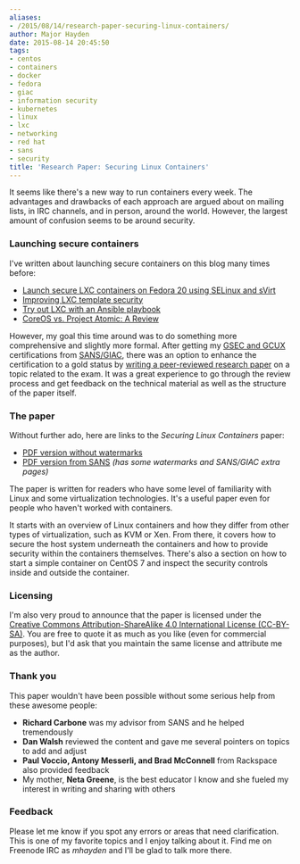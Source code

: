 ```yaml
---
aliases:
- /2015/08/14/research-paper-securing-linux-containers/
author: Major Hayden
date: 2015-08-14 20:45:50
tags:
- centos
- containers
- docker
- fedora
- giac
- information security
- kubernetes
- linux
- lxc
- networking
- red hat
- sans
- security
title: 'Research Paper: Securing Linux Containers'
---
```


It seems like there's a new way to run containers every week. The advantages and drawbacks of each approach are argued about on mailing lists, in IRC channels, and in person, around the world. However, the largest amount of confusion seems to be around security.

### Launching secure containers

I've written about launching secure containers on this blog many times before:

  * [Launch secure LXC containers on Fedora 20 using SELinux and sVirt][1]
  * [Improving LXC template security][2]
  * [Try out LXC with an Ansible playbook][3]
  * [CoreOS vs. Project Atomic: A Review][4]

However, my goal this time around was to do something more comprehensive and slightly more formal. After getting my [GSEC and GCUX][6] certifications from [SANS/GIAC][7], there was an option to enhance the certification to a gold status by [writing a peer-reviewed research paper][8] on a topic related to the exam. It was a great experience to go through the review process and get feedback on the technical material as well as the structure of the paper itself.

### The paper

Without further ado, here are links to the _Securing Linux Containers_ paper:

  * [PDF version without watermarks][9]
  * [PDF version from SANS][10] _(has some watermarks and SANS/GIAC extra pages)_

The paper is written for readers who have some level of familiarity with Linux and some virtualization technologies. It's a useful paper even for people who haven't worked with containers.

It starts with an overview of Linux containers and how they differ from other types of virtualization, such as KVM or Xen. From there, it covers how to secure the host system underneath the containers and how to provide security within the containers themselves. There's also a section on how to start a simple container on CentOS 7 and inspect the security controls inside and outside the container.

### Licensing

I'm also very proud to announce that the paper is licensed under the [Creative Commons Attribution-ShareAlike 4.0 International License (CC-BY-SA)][12]. You are free to quote it as much as you like (even for commercial purposes), but I'd ask that you maintain the same license and attribute me as the author.

### Thank you

This paper wouldn't have been possible without some serious help from these awesome people:

  * **Richard Carbone** was my advisor from SANS and he helped tremendously
  * **Dan Walsh** reviewed the content and gave me several pointers on topics to add and adjust
  * **Paul Voccio, Antony Messerli, and Brad McConnell** from Rackspace also provided feedback
  * My mother, **Neta Greene**, is the best educator I know and she fueled my interest in writing and sharing with others

### Feedback

Please let me know if you spot any errors or areas that need clarification. This is one of my favorite topics and I enjoy talking about it. Find me on Freenode IRC as _mhayden_ and I'll be glad to talk more there.

 [1]: /2014/04/21/launch-secure-lxc-containers-on-fedora-20-using-selinux-and-svirt/
 [2]: /2015/06/18/improving-lxc-template-security/
 [3]: /2014/12/17/try-lxc-ansible-playbook/
 [4]: /2014/05/13/coreos-vs-project-atomic-a-review/
 [5]: /wp-content/uploads/2015/08/GCUX.Gold_.hi_.res_.png
 [6]: http://www.giac.org/certified-professional/major-hayden/138471
 [7]: http://www.giac.org/
 [8]: http://www.giac.org/certifications/gold
 [9]: /wp-content/uploads/2015/08/Securing-Linux-Containers-GCUX-Gold-Paper-Major-Hayden.pdf
 [10]: https://www.sans.org/reading-room/whitepapers/linux/securing-linux-containers-36142
 [11]: /wp-content/uploads/2015/08/by-sa.png
 [12]: http://creativecommons.org/licenses/by-sa/4.0/